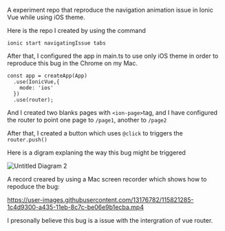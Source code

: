 

A experiment repo that reproduce the navigation animation issue in Ionic Vue while using iOS theme.

Here is the repo I created by using the command

```
ionic start navigatingIssue tabs
```


After that, I configured the app in main.ts to use only iOS theme in order to reproduce this bug in the Chrome on my Mac.

```
const app = createApp(App)
  .use(IonicVue,{
    mode: 'ios'
  })
  .use(router);
```

And I created two blanks pages with `<ion-page>`tag, and I have configured the router to point one page to `/page1`, another to `/page2`

After that, I created a button which uses `@click` to triggers the `router.push()` 

Here is a digram explaning the way this bug might be triggered

![Untitled Diagram 2](https://user-images.githubusercontent.com/13176782/115821235-063fd280-a435-11eb-93f6-b354c21331d9.png)

A record creared by using a Mac screen recorder which shows how to repoduce the bug:

https://user-images.githubusercontent.com/13176782/115821285-1c4d9300-a435-11eb-8c7c-be06e9b1ecba.mp4

I presonally believe this bug is a issue with the intergration of vue router.
